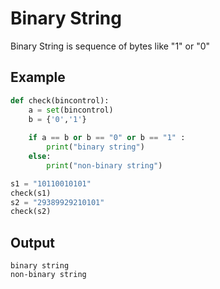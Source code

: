 # Binary String

Binary String is sequence of bytes like "1" or "0"

## Example
```python
def check(bincontrol):
    a = set(bincontrol)
    b = {'0','1'}
    
    if a == b or b == "0" or b == "1" :
        print("binary string")
    else:
        print("non-binary string")

s1 = "10110010101"
check(s1)
s2 = "29389929210101"
check(s2)

```

## Output
```shell
binary string
non-binary string
```
